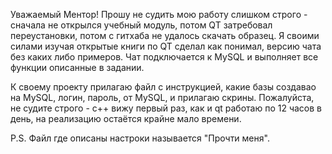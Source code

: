 Уважаемый Ментор!
Прошу не судить мою работу слишком строго - сначала не открылся учебный модуль, потом QT затребовал переустановки, потом с гитхаба не удалось скачать образец.
Я своими силами изучая открытые книги по QT сделал как понимал, версию чата без каких либо примеров. Чат подключается к MySQL и выполняет все функции описанные в задании. 

К своему проекту прилагаю файл с инструкцией, какие базы создавао на MySQL, логин, пароль, от MySQL, и прилагаю скрины. 
Пожалуйста, не судите строго - с++ вижу первый раз, как и qt работаю по 12 часов в день, на реализацию остаётся крайне мало времени.

P.S. Файл где описаны настроки называется "Прочти меня".
